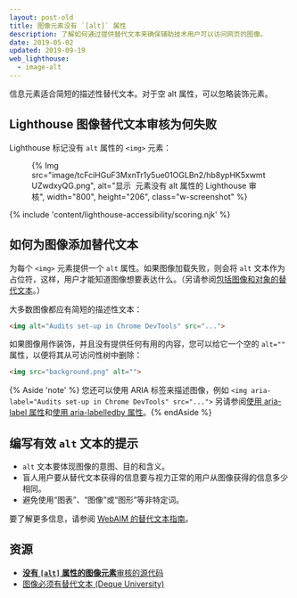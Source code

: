 ```yaml
---
layout: post-old
title: 图像元素没有 `[alt]` 属性
description: 了解如何通过提供替代文本来确保辅助技术用户可以访问网页的图像。
date: 2019-05-02
updated: 2019-09-19
web_lighthouse:
  - image-alt
---
```


信息元素适合简短的描述性替代文本。对于空 alt 属性，可以忽略装饰元素。

## Lighthouse 图像替代文本审核为何失败

Lighthouse 标记没有 `alt` 属性的 `<img>` 元素：

<figure class="w-figure">{% Img src="image/tcFciHGuF3MxnTr1y5ue01OGLBn2/hb8ypHK5xwmtUZwdxyQG.png", alt="显示 <img> 元素没有 alt 属性的 Lighthouse 审核", width="800", height="206", class="w-screenshot" %}</figure>

{% include 'content/lighthouse-accessibility/scoring.njk' %}

## 如何为图像添加替代文本

为每个 `<img>` 元素提供一个 `alt` 属性。如果图像加载失败，则会将 `alt` 文本作为占位符，这样，用户才能知道图像想要表达什么。（另请参阅[包括图像和对象的替代文本](/labels-and-text-alternatives#include-text-alternatives-for-images-and-objects)。）

大多数图像都应有简短的描述性文本：

```html
<img alt="Audits set-up in Chrome DevTools" src="...">
```

如果图像用作装饰，并且没有提供任何有用的内容，您可以给它一个空的 `alt=""` 属性，以便将其从可访问性树中删除：

```html
<img src="background.png" alt="">
```

{% Aside 'note' %} 您还可以使用 ARIA 标签来描述图像，例如 `<img aria-label="Audits set-up in Chrome DevTools" src="...">` 另请参阅[使用 aria-label 属性](https://developer.mozilla.org/docs/Web/Accessibility/ARIA/ARIA_Techniques/Using_the_aria-label_attribute)和[使用 aria-labelledby 属性](https://developer.mozilla.org/docs/Web/Accessibility/ARIA/ARIA_Techniques/Using_the_aria-labelledby_attribute)。{% endAside %}

## 编写有效 `alt` 文本的提示

- `alt` 文本要体现图像的意图、目的和含义。
- 盲人用户要从替代文本获得的信息要与视力正常的用户从图像获得的信息多少相同。
- 避免使用“图表”、“图像”或“图形”等非特定词。

要了解更多信息，请参阅 [WebAIM 的替代文本指南](https://webaim.org/techniques/alttext/)。

## 资源

- [**没有 `[alt]` 属性的图像元素**审核的源代码](https://github.com/GoogleChrome/lighthouse/blob/master/lighthouse-core/audits/accessibility/image-alt.js)
- [图像必须有替代文本 (Deque University)](https://dequeuniversity.com/rules/axe/3.3/image-alt)
